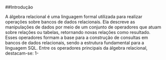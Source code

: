 ##Introdução

A álgebra relacional é uma linguagem formal utilizada para realizar operações sobre bancos de dados relacionais. Ela descreve as manipulações de dados por meio de um conjunto de operadores que atuam sobre relações ou tabelas, retornando novas relações como resultado. Esses operadores formam a base para a construção de consultas em bancos de dados relacionais, sendo a estrutura fundamental para a linguagem SQL.
Entre os operadores principais da álgebra relacional, destacam-se:
1- 
